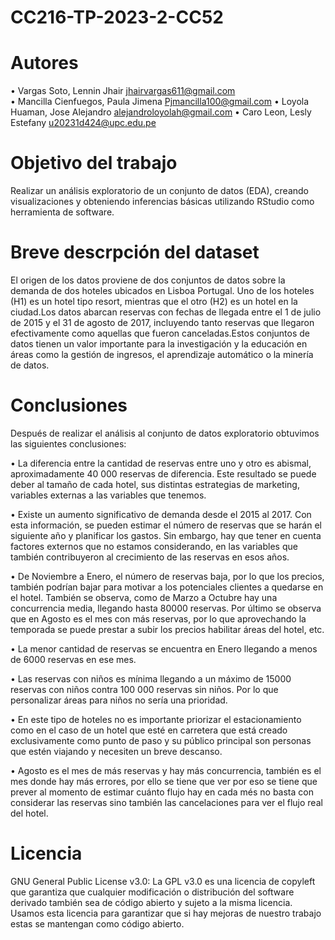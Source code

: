 # CC216-TP-2023-2-CC52
# Autores
• Vargas Soto, Lennin Jhair jhairvargas611@gmail.com  
• Mancilla Cienfuegos, Paula Jimena Pjmancilla100@gmail.com
• Loyola Huaman, Jose Alejandro alejandroloyolah@gmail.com
• Caro Leon, Lesly Estefany 
u20231d424@upc.edu.pe
# Objetivo del trabajo
Realizar un análisis exploratorio de un conjunto de datos (EDA), creando visualizaciones y obteniendo inferencias básicas utilizando RStudio como herramienta de software.
# Breve descrpción del dataset
El origen de los datos proviene de dos conjuntos de datos sobre la demanda de dos hoteles ubicados en Lisboa Portugal. Uno de los hoteles (H1) es un hotel tipo resort, mientras que el otro (H2) es un hotel en la ciudad.Los datos abarcan reservas con fechas de llegada entre el 1 de julio de 2015 y el 31 de agosto de 2017, incluyendo tanto reservas que llegaron efectivamente como aquellas que fueron canceladas.Estos conjuntos de datos tienen un valor importante para la investigación y la educación en áreas como la gestión de ingresos, el aprendizaje automático o la minería de datos.
# Conclusiones
Después de realizar el análisis al conjunto de datos exploratorio obtuvimos las siguientes conclusiones:

• La diferencia entre la cantidad de reservas entre uno y otro es abismal, aproximadamente 40 000 reservas de diferencia. Este resultado se puede deber al tamaño de cada hotel, sus distintas estrategias de marketing, variables externas a las variables que tenemos.

• Existe un aumento significativo de demanda desde el 2015 al 2017. Con esta información, se pueden estimar el número de reservas que se harán el siguiente año y planificar los gastos. Sin embargo, hay que tener en cuenta factores externos que no estamos considerando, en las variables que también contribuyeron al crecimiento de las reservas en esos años. 

• De Noviembre a Enero, el número de reservas baja, por lo que los precios, también podrían bajar para motivar a los potenciales clientes a quedarse en el hotel. También se observa, como de Marzo a Octubre hay una concurrencia media, llegando hasta 80000 reservas. Por último se observa que en Agosto es el mes con más reservas, por lo que aprovechando la temporada se puede prestar a subir los precios habilitar áreas del hotel, etc.

• La menor cantidad de reservas se encuentra en Enero llegando a menos de 6000 reservas en ese mes.

• Las reservas con niños es mínima llegando a un máximo de 15000 reservas con niños contra 100 000 reservas sin niños. Por lo que personalizar áreas para niños no sería una prioridad.

• En este tipo de hoteles no es importante priorizar el estacionamiento como en el caso de un hotel que esté en carretera que está creado exclusivamente como punto de paso y su público principal son personas que estén viajando y necesiten un breve descanso.

• Agosto es el mes de más reservas y hay más concurrencia, también es el mes donde hay más errores, por ello se tiene que ver por eso se tiene que prever al momento de estimar cuánto flujo hay en cada més no basta con considerar las reservas sino también las cancelaciones para ver el flujo real del hotel.

# Licencia
GNU General Public License v3.0: La GPL v3.0 es una licencia de copyleft que garantiza que cualquier modificación o distribución del software derivado también sea de código abierto y sujeto a la misma licencia. Usamos esta licencia para garantizar que si hay mejoras de nuestro trabajo estas se mantengan como código abierto.
